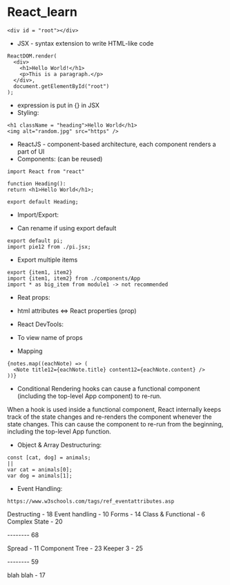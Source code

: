 # React_learn

```
<div id = "root"></div>
```
- JSX - syntax extension to write HTML-like code
```
ReactDOM.render(
  <div>
    <h1>Hello World!</h1>
    <p>This is a paragraph.</p>
  </div>,
  document.getElementById("root")
);
```
- expression is put in {} in JSX
- Styling:
```
<h1 className = "heading">Hello World</h1>
<img alt="random.jpg" src="https" />
```
- ReactJS - component-based architecture, each component renders a part of UI
- Components: (can be reused)
```
import React from "react"

function Heading():
return <h1>Hello World</h1>;

export default Heading;
```

- Import/Export:
+ Can rename if using export default
  
```
export default pi;
import pie12 from ./pi.jsx;
```
+ Export multiple items
  
```
export {item1, item2} 
import {item1, item2} from ./components/App
import * as big_item from module1 -> not recommended
```
- Reat props:
+ html attributes <=> React properties (prop)

- React DevTools:
+ To view name of props

- Mapping
```
{notes.map((eachNote) => (
  <Note title12={eachNote.title} content12={eachNote.content} />
))}
```

- Conditional Rendering
hooks can cause a functional component (including the top-level App component) to re-run.

When a hook is used inside a functional component, React internally keeps track of the state changes and re-renders the component whenever the state changes. This can cause the component to re-run from the beginning, including the top-level App function.


- Object & Array Destructuring:
```
const [cat, dog] = animals;
||
var cat = animals[0];
var dog = animals[1];
```

- Event Handling:
```
https://www.w3schools.com/tags/ref_eventattributes.asp
```

Destructing - 18
Event handling - 10
Forms - 14
Class & Functional - 6
Complex State - 20

-------- 68

Spread - 11
Component Tree - 23
Keeper 3 - 25

-------- 59

blah blah - 17
```
